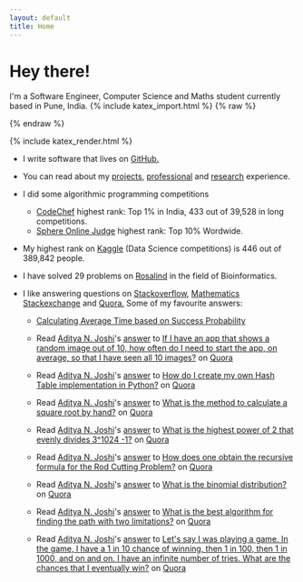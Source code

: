 ```yaml
---
layout: default
title: Home
---
```


# Hey there!

I'm a Software Engineer, Computer Science and Maths student currently based in Pune, India.
{% include katex_import.html %} 
{% raw %}
<!-- The Normal Distribution -->
<div class="equation" data-expr="\displaystyle P(x)=\frac{1}{\sigma\sqrt{2\pi}}e^{-\frac{(x-\mu)^2}{2\sigma ^2}}"></div>
{% endraw %}

{% include katex_render.html %} 
* I write software that lives on [GitHub.](https://github.com/adijo) 

* You can read about my [projects](http://adijo.github.io/projects/), [professional](http://adijo.github.io/professional/) and [research](http://adijo.github.io/research/) experience.

* I did some algorithmic programming competitions
  * [CodeChef](https://www.codechef.com/users/adijo) highest rank: Top 1% in India, 433 out of 39,528 in long competitions.
  * [Sphere Online Judge](http://www.spoj.com/users/adijo/) highest rank: Top 10% Wordwide.

* My highest rank on [Kaggle](https://www.kaggle.com/adityanjoshi) (Data Science competitions) is 446 out of 389,842 people. 

* I have solved 29 problems on [Rosalind](http://rosalind.info/users/adijo/) in the field of Bioinformatics.

* I like answering questions on [Stackoverflow](http://stackoverflow.com/users/3375198/adijo), [Mathematics Stackexchange](http://math.stackexchange.com/users/113573/adijo) and [Quora.](https://www.quora.com/Aditya-N-Joshi) Some of my favourite answers:

  
  * [Calculating Average Time based on Success Probability](http://math.stackexchange.com/a/787923/113573)

  * <span class="quora-content-embed" data-name="If-I-have-an-app-that-shows-a-random-image-out-of-10-how-often-do-I-need-to-start-the-app-on-average-so-that-I-have-seen-all-10-images/answer/Aditya-N-Joshi">Read <a class="quora-content-link" data-width="559" load-full-answer="False" data-key="32cf67fed87b6eebb16a4ba730ac79aa" data-id="5563204" data-embed="bojnhmn" href="https://www.quora.com/If-I-have-an-app-that-shows-a-random-image-out-of-10-how-often-do-I-need-to-start-the-app-on-average-so-that-I-have-seen-all-10-images/answer/Aditya-N-Joshi" data-type="answer" data-height="250"><a href="https://www.quora.com/Aditya-N-Joshi">Aditya N. Joshi</a>&#039;s <a href="/If-I-have-an-app-that-shows-a-random-image-out-of-10-how-often-do-I-need-to-start-the-app-on-average-so-that-I-have-seen-all-10-images#ans5563204">answer</a> to <a href="/If-I-have-an-app-that-shows-a-random-image-out-of-10-how-often-do-I-need-to-start-the-app-on-average-so-that-I-have-seen-all-10-images" ref="canonical">If I have an app that shows a random image out of 10, how often do I need to start the app, on average, so that I have seen all 10 images?</a></a> on <a href="https://www.__nousername__.main.quora.com">Quora</a><script type="text/javascript" src="https://www.quora.com/widgets/content"></script></span>

  * <span class="quora-content-embed" data-name="How-do-I-create-my-own-Hash-Table-implementation-in-Python/answer/Aditya-N-Joshi">Read <a class="quora-content-link" data-width="559" load-full-answer="False" data-key="ab8dd7613ed5859ea844f3fdcbbea19f" data-id="3657478" data-embed="bojnhmn" href="https://www.quora.com/How-do-I-create-my-own-Hash-Table-implementation-in-Python/answer/Aditya-N-Joshi" data-type="answer" data-height="250"><a href="https://www.quora.com/Aditya-N-Joshi">Aditya N. Joshi</a>&#039;s <a href="/How-do-I-create-my-own-Hash-Table-implementation-in-Python#ans3657478">answer</a> to <a href="/How-do-I-create-my-own-Hash-Table-implementation-in-Python" ref="canonical">How do I create my own Hash Table implementation in Python?</a></a> on <a href="https://www.__nousername__.main.quora.com">Quora</a><script type="text/javascript" src="https://www.quora.com/widgets/content"></script></span>


  * <span class="quora-content-embed" data-name="What-is-the-method-to-calculate-a-square-root-by-hand/answer/Aditya-N-Joshi">Read <a class="quora-content-link" data-width="559" load-full-answer="False" data-key="94e2a33a88e3e8df48df8e869b05da81" data-id="2675512" data-embed="bojnhmn" href="https://www.quora.com/What-is-the-method-to-calculate-a-square-root-by-hand/answer/Aditya-N-Joshi" data-type="answer" data-height="250"><a href="https://www.quora.com/Aditya-N-Joshi">Aditya N. Joshi</a>&#039;s <a href="/What-is-the-method-to-calculate-a-square-root-by-hand#ans2675512">answer</a> to <a href="/What-is-the-method-to-calculate-a-square-root-by-hand" ref="canonical">What is the method to calculate a square root by hand?</a></a> on <a href="https://www.__nousername__.main.quora.com">Quora</a><script type="text/javascript" src="https://www.quora.com/widgets/content"></script></span>

  * <span class="quora-content-embed" data-name="What-is-the-highest-power-of-2-that-evenly-divides-3-1024-1/answer/Aditya-N-Joshi">Read <a class="quora-content-link" data-width="559" load-full-answer="False" data-key="c1b4f687c73d452ae6619654622d8085" data-id="4303267" data-embed="bojnhmn" href="https://www.quora.com/What-is-the-highest-power-of-2-that-evenly-divides-3-1024-1/answer/Aditya-N-Joshi" data-type="answer" data-height="250"><a href="https://www.quora.com/Aditya-N-Joshi">Aditya N. Joshi</a>&#039;s <a href="/What-is-the-highest-power-of-2-that-evenly-divides-3-1024-1#ans4303267">answer</a> to <a href="/What-is-the-highest-power-of-2-that-evenly-divides-3-1024-1" ref="canonical">What is the highest power of 2 that evenly divides 3^1024 -1?</a></a> on <a href="https://www.__nousername__.main.quora.com">Quora</a><script type="text/javascript" src="https://www.quora.com/widgets/content"></script></span>

  * <span class="quora-content-embed" data-name="How-does-one-obtain-the-recursive-formula-for-the-Rod-Cutting-Problem/answer/Aditya-N-Joshi">Read <a class="quora-content-link" data-width="559" load-full-answer="False" data-key="468445e7ef2adf33314c2f5aa2ad067c" data-id="6096895" data-embed="bojnhmn" href="https://www.quora.com/How-does-one-obtain-the-recursive-formula-for-the-Rod-Cutting-Problem/answer/Aditya-N-Joshi" data-type="answer" data-height="250"><a href="https://www.quora.com/Aditya-N-Joshi">Aditya N. Joshi</a>&#039;s <a href="/How-does-one-obtain-the-recursive-formula-for-the-Rod-Cutting-Problem#ans6096895">answer</a> to <a href="/How-does-one-obtain-the-recursive-formula-for-the-Rod-Cutting-Problem" ref="canonical">How does one obtain the recursive formula for the Rod Cutting Problem?</a></a> on <a href="https://www.__nousername__.main.quora.com">Quora</a><script type="text/javascript" src="https://www.quora.com/widgets/content"></script></span>

  * <span class="quora-content-embed" data-name="What-is-the-binomial-distribution/answer/Aditya-N-Joshi">Read <a class="quora-content-link" data-width="559" load-full-answer="False" data-key="e4d0086d098109cbe19a4ccf2c8aec20" data-id="2703760" data-embed="bojnhmn" href="https://www.quora.com/What-is-the-binomial-distribution/answer/Aditya-N-Joshi" data-type="answer" data-height="250"><a href="https://www.quora.com/Aditya-N-Joshi">Aditya N. Joshi</a>&#039;s <a href="/What-is-the-binomial-distribution#ans2703760">answer</a> to <a href="/What-is-the-binomial-distribution" ref="canonical">What is the binomial distribution?</a></a> on <a href="https://www.__nousername__.main.quora.com">Quora</a><script type="text/javascript" src="https://www.quora.com/widgets/content"></script></span>

  * <span class="quora-content-embed" data-name="What-is-the-best-algorithm-for-finding-the-path-with-two-limitations/answer/Aditya-N-Joshi">Read <a class="quora-content-link" data-width="559" load-full-answer="False" data-key="09dee7c735c3413e63f2fbc7eda5fc3a" data-id="9504273" data-embed="bojnhmn" href="https://www.quora.com/What-is-the-best-algorithm-for-finding-the-path-with-two-limitations/answer/Aditya-N-Joshi" data-type="answer" data-height="250"><a href="https://www.quora.com/Aditya-N-Joshi">Aditya N. Joshi</a>&#039;s <a href="/What-is-the-best-algorithm-for-finding-the-path-with-two-limitations#ans9504273">answer</a> to <a href="/What-is-the-best-algorithm-for-finding-the-path-with-two-limitations" ref="canonical">What is the best algorithm for finding the path with two limitations?</a></a> on <a href="https://www.__nousername__.main.quora.com">Quora</a><script type="text/javascript" src="https://www.quora.com/widgets/content"></script></span>

  * <span class="quora-content-embed" data-name="Lets-say-I-was-playing-a-game-In-the-game-I-have-a-1-in-10-chance-of-winning-then-1-in-100-then-1-in-1000-and-on-and-on-I-have-an-infinite-number-of-tries-What-are-the-chances-that-I-eventually-win/answer/Aditya-N-Joshi">Read <a class="quora-content-link" data-width="559" load-full-answer="False" data-key="48478776862c9b11a7f660d4950337a5" data-id="4617386" data-embed="bojnhmn" href="https://www.quora.com/Lets-say-I-was-playing-a-game-In-the-game-I-have-a-1-in-10-chance-of-winning-then-1-in-100-then-1-in-1000-and-on-and-on-I-have-an-infinite-number-of-tries-What-are-the-chances-that-I-eventually-win/answer/Aditya-N-Joshi" data-type="answer" data-height="250"><a href="https://www.quora.com/Aditya-N-Joshi">Aditya N. Joshi</a>&#039;s <a href="/Lets-say-I-was-playing-a-game-In-the-game-I-have-a-1-in-10-chance-of-winning-then-1-in-100-then-1-in-1000-and-on-and-on-I-have-an-infinite-number-of-tries-What-are-the-chances-that-I-eventually-win#ans4617386">answer</a> to <a href="/Lets-say-I-was-playing-a-game-In-the-game-I-have-a-1-in-10-chance-of-winning-then-1-in-100-then-1-in-1000-and-on-and-on-I-have-an-infinite-number-of-tries-What-are-the-chances-that-I-eventually-win" ref="canonical">Let&#039;s say I was playing a game. In the game, I have a 1 in 10 chance of winning, then 1 in 100, then 1 in 1000, and on and on. I have an infinite number of tries. What are the chances that I eventually win?</a></a> on <a href="https://www.__nousername__.main.quora.com">Quora</a><script type="text/javascript" src="https://www.quora.com/widgets/content"></script></span>

